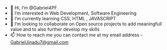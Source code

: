 - 👋 Hi, I’m @Gabriel4PF
- 👀 I’m interested in Web Development, Software Engineering 
- 🌱 I’m currently learning CSS, HTML , JAVASCRIPT
- 💞️ I’m looking to collaborate on Open source projects to add meaningfull value and to also further develop my skills
- 📫 How to reach me you can contact me at my email address - GabrielJinadu7@gmail.com

<!---
Gabriel4PF/Gabriel4PF is a ✨ special ✨ repository because its `README.md` (this file) appears on your GitHub profile.
You can click the Preview link to take a look at your changes.
--->

